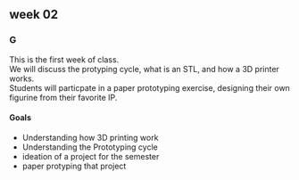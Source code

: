 <h2>week 02</h2>
<h3>G</h3>
<p>This is the first week of class. <br>
We will discuss the protyping cycle, what is an STL, and how a 3D printer works.<br>
Students will particpate in a paper prototyping exercise, designing their own figurine from their favorite IP.</p>
<h4>Goals</h4>
<ul><li>Understanding how 3D printing work</li><li>Understanding the Prototyping cycle</li><li>ideation of a project for the semester</li><li>paper protyping that project</li></ul>

